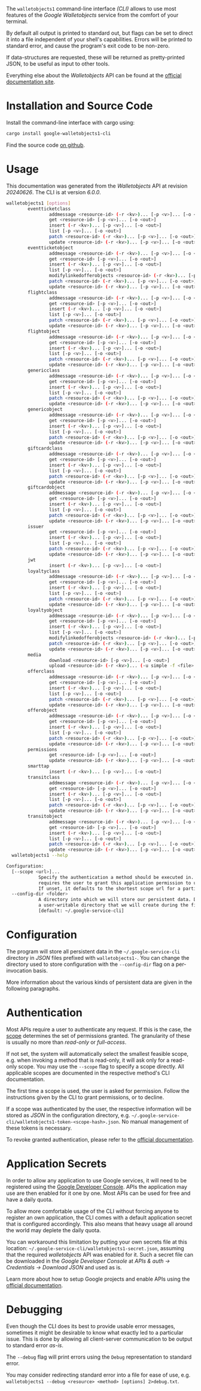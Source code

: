 <!---
DO NOT EDIT !
This file was generated automatically from 'src/generator/templates/cli/README.md.mako'
DO NOT EDIT !
-->
The `walletobjects1` command-line interface *(CLI)* allows to use most features of the *Google Walletobjects* service from the comfort of your terminal.

By default all output is printed to standard out, but flags can be set to direct it into a file independent of your shell's
capabilities. Errors will be printed to standard error, and cause the program's exit code to be non-zero.

If data-structures are requested, these will be returned as pretty-printed JSON, to be useful as input to other tools.

Everything else about the *Walletobjects* API can be found at the
[official documentation site](https://developers.google.com/pay/passes).

# Installation and Source Code

Install the command-line interface with cargo using:

```bash
cargo install google-walletobjects1-cli
```

Find the source code [on github](https://github.com/Byron/google-apis-rs/tree/main/gen/walletobjects1-cli).

# Usage

This documentation was generated from the *Walletobjects* API at revision *20240626*. The CLI is at version *6.0.0*.

```bash
walletobjects1 [options]
        eventticketclass
                addmessage <resource-id> (-r <kv>)... [-p <v>]... [-o <out>]
                get <resource-id> [-p <v>]... [-o <out>]
                insert (-r <kv>)... [-p <v>]... [-o <out>]
                list [-p <v>]... [-o <out>]
                patch <resource-id> (-r <kv>)... [-p <v>]... [-o <out>]
                update <resource-id> (-r <kv>)... [-p <v>]... [-o <out>]
        eventticketobject
                addmessage <resource-id> (-r <kv>)... [-p <v>]... [-o <out>]
                get <resource-id> [-p <v>]... [-o <out>]
                insert (-r <kv>)... [-p <v>]... [-o <out>]
                list [-p <v>]... [-o <out>]
                modifylinkedofferobjects <resource-id> (-r <kv>)... [-p <v>]... [-o <out>]
                patch <resource-id> (-r <kv>)... [-p <v>]... [-o <out>]
                update <resource-id> (-r <kv>)... [-p <v>]... [-o <out>]
        flightclass
                addmessage <resource-id> (-r <kv>)... [-p <v>]... [-o <out>]
                get <resource-id> [-p <v>]... [-o <out>]
                insert (-r <kv>)... [-p <v>]... [-o <out>]
                list [-p <v>]... [-o <out>]
                patch <resource-id> (-r <kv>)... [-p <v>]... [-o <out>]
                update <resource-id> (-r <kv>)... [-p <v>]... [-o <out>]
        flightobject
                addmessage <resource-id> (-r <kv>)... [-p <v>]... [-o <out>]
                get <resource-id> [-p <v>]... [-o <out>]
                insert (-r <kv>)... [-p <v>]... [-o <out>]
                list [-p <v>]... [-o <out>]
                patch <resource-id> (-r <kv>)... [-p <v>]... [-o <out>]
                update <resource-id> (-r <kv>)... [-p <v>]... [-o <out>]
        genericclass
                addmessage <resource-id> (-r <kv>)... [-p <v>]... [-o <out>]
                get <resource-id> [-p <v>]... [-o <out>]
                insert (-r <kv>)... [-p <v>]... [-o <out>]
                list [-p <v>]... [-o <out>]
                patch <resource-id> (-r <kv>)... [-p <v>]... [-o <out>]
                update <resource-id> (-r <kv>)... [-p <v>]... [-o <out>]
        genericobject
                addmessage <resource-id> (-r <kv>)... [-p <v>]... [-o <out>]
                get <resource-id> [-p <v>]... [-o <out>]
                insert (-r <kv>)... [-p <v>]... [-o <out>]
                list [-p <v>]... [-o <out>]
                patch <resource-id> (-r <kv>)... [-p <v>]... [-o <out>]
                update <resource-id> (-r <kv>)... [-p <v>]... [-o <out>]
        giftcardclass
                addmessage <resource-id> (-r <kv>)... [-p <v>]... [-o <out>]
                get <resource-id> [-p <v>]... [-o <out>]
                insert (-r <kv>)... [-p <v>]... [-o <out>]
                list [-p <v>]... [-o <out>]
                patch <resource-id> (-r <kv>)... [-p <v>]... [-o <out>]
                update <resource-id> (-r <kv>)... [-p <v>]... [-o <out>]
        giftcardobject
                addmessage <resource-id> (-r <kv>)... [-p <v>]... [-o <out>]
                get <resource-id> [-p <v>]... [-o <out>]
                insert (-r <kv>)... [-p <v>]... [-o <out>]
                list [-p <v>]... [-o <out>]
                patch <resource-id> (-r <kv>)... [-p <v>]... [-o <out>]
                update <resource-id> (-r <kv>)... [-p <v>]... [-o <out>]
        issuer
                get <resource-id> [-p <v>]... [-o <out>]
                insert (-r <kv>)... [-p <v>]... [-o <out>]
                list [-p <v>]... [-o <out>]
                patch <resource-id> (-r <kv>)... [-p <v>]... [-o <out>]
                update <resource-id> (-r <kv>)... [-p <v>]... [-o <out>]
        jwt
                insert (-r <kv>)... [-p <v>]... [-o <out>]
        loyaltyclass
                addmessage <resource-id> (-r <kv>)... [-p <v>]... [-o <out>]
                get <resource-id> [-p <v>]... [-o <out>]
                insert (-r <kv>)... [-p <v>]... [-o <out>]
                list [-p <v>]... [-o <out>]
                patch <resource-id> (-r <kv>)... [-p <v>]... [-o <out>]
                update <resource-id> (-r <kv>)... [-p <v>]... [-o <out>]
        loyaltyobject
                addmessage <resource-id> (-r <kv>)... [-p <v>]... [-o <out>]
                get <resource-id> [-p <v>]... [-o <out>]
                insert (-r <kv>)... [-p <v>]... [-o <out>]
                list [-p <v>]... [-o <out>]
                modifylinkedofferobjects <resource-id> (-r <kv>)... [-p <v>]... [-o <out>]
                patch <resource-id> (-r <kv>)... [-p <v>]... [-o <out>]
                update <resource-id> (-r <kv>)... [-p <v>]... [-o <out>]
        media
                download <resource-id> [-p <v>]... [-o <out>]
                upload <resource-id> (-r <kv>)... (-u simple -f <file> [-m <mime>]) [-p <v>]... [-o <out>]
        offerclass
                addmessage <resource-id> (-r <kv>)... [-p <v>]... [-o <out>]
                get <resource-id> [-p <v>]... [-o <out>]
                insert (-r <kv>)... [-p <v>]... [-o <out>]
                list [-p <v>]... [-o <out>]
                patch <resource-id> (-r <kv>)... [-p <v>]... [-o <out>]
                update <resource-id> (-r <kv>)... [-p <v>]... [-o <out>]
        offerobject
                addmessage <resource-id> (-r <kv>)... [-p <v>]... [-o <out>]
                get <resource-id> [-p <v>]... [-o <out>]
                insert (-r <kv>)... [-p <v>]... [-o <out>]
                list [-p <v>]... [-o <out>]
                patch <resource-id> (-r <kv>)... [-p <v>]... [-o <out>]
                update <resource-id> (-r <kv>)... [-p <v>]... [-o <out>]
        permissions
                get <resource-id> [-p <v>]... [-o <out>]
                update <resource-id> (-r <kv>)... [-p <v>]... [-o <out>]
        smarttap
                insert (-r <kv>)... [-p <v>]... [-o <out>]
        transitclass
                addmessage <resource-id> (-r <kv>)... [-p <v>]... [-o <out>]
                get <resource-id> [-p <v>]... [-o <out>]
                insert (-r <kv>)... [-p <v>]... [-o <out>]
                list [-p <v>]... [-o <out>]
                patch <resource-id> (-r <kv>)... [-p <v>]... [-o <out>]
                update <resource-id> (-r <kv>)... [-p <v>]... [-o <out>]
        transitobject
                addmessage <resource-id> (-r <kv>)... [-p <v>]... [-o <out>]
                get <resource-id> [-p <v>]... [-o <out>]
                insert (-r <kv>)... [-p <v>]... [-o <out>]
                list [-p <v>]... [-o <out>]
                patch <resource-id> (-r <kv>)... [-p <v>]... [-o <out>]
                update <resource-id> (-r <kv>)... [-p <v>]... [-o <out>]
  walletobjects1 --help

Configuration:
  [--scope <url>]...
            Specify the authentication a method should be executed in. Each scope
            requires the user to grant this application permission to use it.
            If unset, it defaults to the shortest scope url for a particular method.
  --config-dir <folder>
            A directory into which we will store our persistent data. Defaults to
            a user-writable directory that we will create during the first invocation.
            [default: ~/.google-service-cli]

```

# Configuration

The program will store all persistent data in the `~/.google-service-cli` directory in *JSON* files prefixed with `walletobjects1-`.  You can change the directory used to store configuration with the `--config-dir` flag on a per-invocation basis.

More information about the various kinds of persistent data are given in the following paragraphs.

# Authentication

Most APIs require a user to authenticate any request. If this is the case, the [scope][scopes] determines the
set of permissions granted. The granularity of these is usually no more than *read-only* or *full-access*.

If not set, the system will automatically select the smallest feasible scope, e.g. when invoking a
method that is read-only, it will ask only for a read-only scope.
You may use the `--scope` flag to specify a scope directly.
All applicable scopes are documented in the respective method's CLI documentation.

The first time a scope is used, the user is asked for permission. Follow the instructions given
by the CLI to grant permissions, or to decline.

If a scope was authenticated by the user, the respective information will be stored as *JSON* in the configuration
directory, e.g. `~/.google-service-cli/walletobjects1-token-<scope-hash>.json`. No manual management of these tokens
is necessary.

To revoke granted authentication, please refer to the [official documentation][revoke-access].

# Application Secrets

In order to allow any application to use Google services, it will need to be registered using the
[Google Developer Console][google-dev-console]. APIs the application may use are then enabled for it
one by one. Most APIs can be used for free and have a daily quota.

To allow more comfortable usage of the CLI without forcing anyone to register an own application, the CLI
comes with a default application secret that is configured accordingly. This also means that heavy usage
all around the world may deplete the daily quota.

You can workaround this limitation by putting your own secrets file at this location:
`~/.google-service-cli/walletobjects1-secret.json`, assuming that the required *walletobjects* API
was enabled for it. Such a secret file can be downloaded in the *Google Developer Console* at
*APIs & auth -> Credentials -> Download JSON* and used as is.

Learn more about how to setup Google projects and enable APIs using the [official documentation][google-project-new].


# Debugging

Even though the CLI does its best to provide usable error messages, sometimes it might be desirable to know
what exactly led to a particular issue. This is done by allowing all client-server communication to be
output to standard error *as-is*.

The `--debug` flag will print errors using the `Debug` representation to standard error.

You may consider redirecting standard error into a file for ease of use, e.g. `walletobjects1 --debug <resource> <method> [options] 2>debug.txt`.


[scopes]: https://developers.google.com/+/api/oauth#scopes
[revoke-access]: http://webapps.stackexchange.com/a/30849
[google-dev-console]: https://console.developers.google.com/
[google-project-new]: https://developers.google.com/console/help/new/

